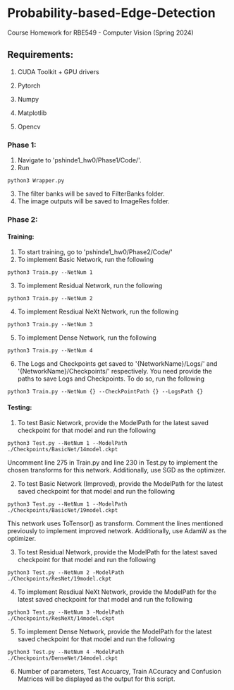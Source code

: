 # Probability-based-Edge-Detection

Course Homework for RBE549 - Computer Vision (Spring 2024)

## Requirements:

1. CUDA Toolkit + GPU drivers

2. Pytorch

3. Numpy

4. Matplotlib

5. Opencv

### Phase 1:

1. Navigate to 'pshinde1_hw0/Phase1/Code/'.
2. Run 
```
python3 Wrapper.py
```
3. The filter banks will be saved to FilterBanks folder.
4. The image outputs will be saved to ImageRes folder.

### Phase 2:

#### Training:
1. To start training, go to 'pshinde1_hw0/Phase2/Code/'
2. To implement Basic Network, run the following
```
python3 Train.py --NetNum 1
```
3. To implement Residual Network, run the following
```
python3 Train.py --NetNum 2
```
4. To implement Resdiual NeXt Network, run the following
```
python3 Train.py --NetNum 3
```
5. To implement Dense Network, run the following
```
python3 Train.py --NetNum 4
```
6. The Logs and Checkpoints get saved to '{NetworkName}/Logs/' and '{NetworkName}/Checkpoints/' respectively. You need provide the paths to save Logs and Checkpoints. To do so, run the following 
```
python3 Train.py --NetNum {} --CheckPointPath {} --LogsPath {}
```

#### Testing:
1. To test Basic Network, provide the ModelPath for the latest saved checkpoint for that model and  run the following
```
python3 Test.py --NetNum 1 --ModelPath ./Checkpoints/BasicNet/14model.ckpt
```
Uncomment line 275 in Train.py and line 230 in Test.py to implement the chosen transforms for this network. Additionally, use SGD as the optimizer.

2. To test Basic Network (Improved), provide the ModelPath for the latest saved checkpoint for that model and  run the following
```
python3 Test.py --NetNum 1 --ModelPath ./Checkpoints/BasicNet/19model.ckpt
```
This network uses ToTensor() as transform. Comment the lines mentioned previously to implement improved network. Additionally, use AdamW as the optimizer.

3. To test Residual Network, provide the ModelPath for the latest saved checkpoint for that model and run the following
```
python3 Test.py --NetNum 2 -ModelPath ./Checkpoints/ResNet/19model.ckpt
```
4. To implement Resdiual NeXt Network, provide the ModelPath for the latest saved checkpoint for that model and run the following
```
python3 Test.py --NetNum 3 -ModelPath ./Checkpoints/ResNeXt/14model.ckpt
```
5. To implement Dense Network, provide the ModelPath for the latest saved checkpoint for that model and run the following
```
python3 Test.py --NetNum 4 -ModelPath ./Checkpoints/DenseNet/14model.ckpt
```
6. Number of parameters, Test Accuarcy, Train ACcuracy and Confusion Matrices will be displayed as the output for this script.
